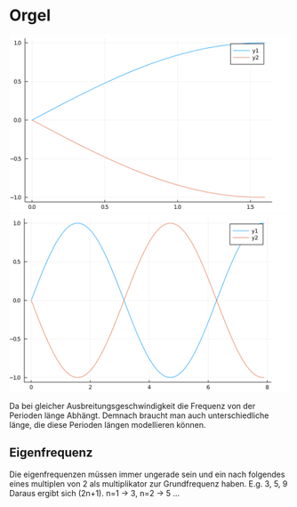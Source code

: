 # Orgel

![BildGrundschw](Grundschw.png)
![Bild2Obersch](2Obersch.png)

Da bei gleicher Ausbreitungsgeschwindigkeit die Frequenz von der Perioden länge Abhängt. Demnach braucht man auch unterschiedliche länge, die diese Perioden längen modellieren können.

## Eigenfrequenz

Die eigenfrequenzen müssen immer ungerade sein und ein nach folgendes eines multiplen von 2 als multiplikator zur Grundfrequenz haben. E.g. 3, 5, 9
Daraus ergibt sich (2n+1). n=1 -> 3, n=2 -> 5 ...
